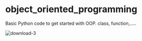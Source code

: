 # object_oriented_programming
Basic Python code to get started with OOP.  class, function,.....

![download-3](https://user-images.githubusercontent.com/99118678/175181845-d2c3aaa0-6391-4399-8eb7-a480462337fe.png)
